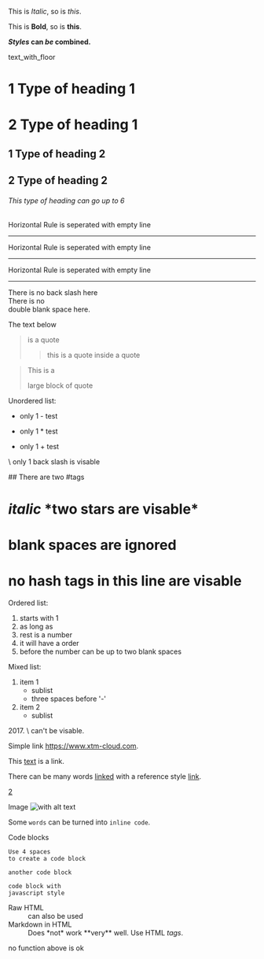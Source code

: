 This is *Italic*, so is _this_.

This is **Bold**, so is __this__.

__*Styles* can *be* combined.__

text_with_floor

# 1 Type of heading 1

2 Type of heading 1
=

## 1 Type of heading 2

2 Type of heading 2
-

###### This type of heading can go up to 6

Horizontal Rule is seperated with empty line

---
Horizontal Rule is seperated with empty line

***

Horizontal Rule is seperated with empty line

___

There is no back slash here\
There is no  
double blank space here.

The text below

> is a quote
>> this is a quote inside a quote

>This is a
>
>large block of quote

Unordered list:
- only 1 - test
* only 1 * test
+ only 1 + test

\\ only 1 back slash is visable

\## There are two #tags

# *italic* \*two stars are visable\*

#                  blank spaces are ignored          

# no hash tags in this line are visable ##################################
           
Ordered list:
1. starts with 1
4. as long as
56. rest is a number
2. it will have a order
  1. before the number can be up to two blank spaces
 
Mixed list:
1) item 1
   - sublist
   - three spaces before '-'
2) item 2 
   - sublist

2017\. \ can't be visable.

Simple link <https://www.xtm-cloud.com>.

This [text](https://www.xtm-cloud.com) is a link.

There can be many words [linked][1] with a reference style [link][1].

[1]:https://www.xtm-cloud.com "link title"

[2]: /url '
this
is
a title
'

[2]

Image
![with alt text](image.png "and with title")

Some `words` can be turned into `inline code`.

Code blocks
    
	Use 4 spaces
	to create a code block

```
another code block
```

~~~this is not taken to translation
code block with
javascript style
~~~

<dl>
  <dt>Raw HTML</dt>
  <dd>can also be used</dd>

  <dt>Markdown in HTML</dt>
  <dd>Does *not* work **very** well. Use HTML <em>tags</em>.</dd>
</dl>

<![CDATA[
function matchwo(a,b)
{
  if (a < b && a < 0) then {
    return 1;

  } else {

    return 0;
  }
}
]]>
no function above is ok